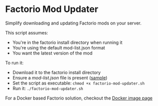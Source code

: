 # Factorio Mod Updater
Simplify downloading and updating Factorio mods on your server. 

This script assumes:
* You're in the factorio install directory when running it
* You're using the default mod-list.json format
* You want the latest version of the mod

To run it:
* Download it to the factorio install directory
* Ensure a *mod-list.json* file is present ([sample](https://github.com/Fairbanks-io/Factorio-Mod-Updater/blob/master/mod-list.json))
* Set the script as executable: `chmod +x factorio-mod-updater.sh`
* Run it: `./factorio-mod-updater.sh`

For a Docker based Factorio solution, checkout the [Docker image page](https://hub.docker.com/r/jonfairbanks/docker_factorio_server)